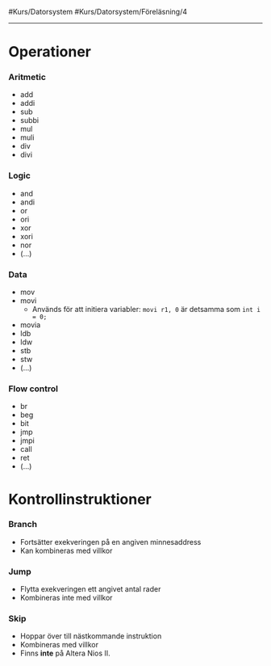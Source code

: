 #Kurs/Datorsystem #Kurs/Datorsystem/Föreläsning/4 
***

# Operationer
### Aritmetic
- add
- addi
- sub
- subbi
- mul
- muli
- div
- divi

### Logic
- and
- andi
- or
- ori
- xor
- xori
- nor
- (...)

### Data
- mov
- movi
	- Används för att initiera variabler: `movi r1, 0` är detsamma som `int i = 0;`
- movia
- ldb
- ldw
- stb
- stw
- (...)

### Flow control
- br
- beg
- bit
- jmp
- jmpi
- call
- ret
- (...)

# Kontrollinstruktioner
### Branch
- Fortsätter exekveringen på en angiven minnesaddress
- Kan kombineras med villkor

### Jump
- Flytta exekveringen ett angivet antal rader
- Kombineras inte med villkor

### Skip
- Hoppar över till nästkommande instruktion
- Kombineras med villkor
- Finns **inte** på Altera Nios II.
